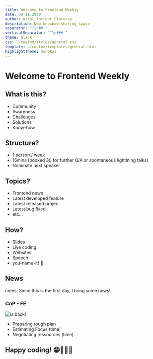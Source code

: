 ```yaml
---
title: Welcome to Frontend Weekly
date: 09.11.2020
author: Oriol Torrent Florensa
description: New knowhow-sharing space
separator: "^\n## "
verticalSeparator: "^\n### "
theme: black
css: ./custom/styles/general.css
template: ./custom/templates/general.html
highlightTheme: monokai
---
```


# Welcome to Frontend Weekly

## What is this?

- Community<!-- .element: class="fragment" -->
- Awareness<!-- .element: class="fragment" -->
- Challenges<!-- .element: class="fragment" -->
- Solutions<!-- .element: class="fragment" -->
- Know-how<!-- .element: class="fragment" -->

## Structure?

- 1 person / week<!-- .element: class="fragment" -->
- 15mins (booked 30 for further Q/A or spontaneous lightining talks)<!-- .element: class="fragment" -->
- Nominate next speaker<!-- .element: class="fragment" -->

## Topics?

- Frontend news<!-- .element: class="fragment" -->
- Latest developed feature<!-- .element: class="fragment" -->
- Latest released projec<!-- .element: class="fragment" -->
- Latest bug fixed<!-- .element: class="fragment" -->
- etc…<!-- .element: class="fragment" -->

## How?

- Slides<!-- .element: class="fragment" -->
- Live coding<!-- .element: class="fragment" -->
- Websites<!-- .element: class="fragment" -->
- Speech<!-- .element: class="fragment" -->
- you-name-it! 🥳<!-- .element: class="fragment" -->

## News

notes: Since this is the first day, I bring some news!

### CoP - FE

![is back!](https://media.giphy.com/media/l2JegGwr9MRpogY3S/giphy.gif)<!-- .element: height="250px" -->

- Preparing rough plan<!-- .element: class="fragment" -->
- Estimating Focus (time)<!-- .element: class="fragment" -->
- Negotiating ressources (time)<!-- .element: class="fragment" -->

## Happy coding! 😁👩🏻‍💻
<!-- .element: class="r-fit-text" -->
